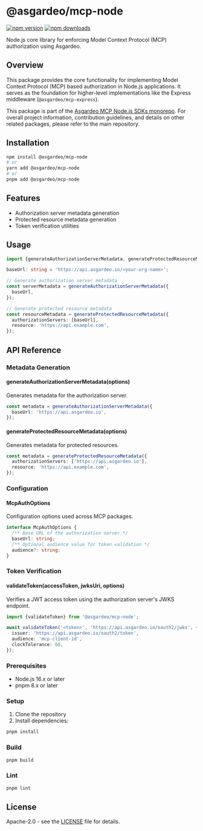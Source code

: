 # @asgardeo/mcp-node

[![npm version](https://img.shields.io/npm/v/@asgardeo/mcp-node.svg?style=flat-square)](https://www.npmjs.com/package/@asgardeo/mcp-node)
[![npm downloads](https://img.shields.io/npm/dm/@asgardeo/mcp-node.svg?style=flat-square)](https://www.npmjs.com/package/@asgardeo/mcp-node)

Node.js core library for enforcing Model Context Protocol (MCP) authorization using Asgardeo.

## Overview

This package provides the core functionality for implementing Model Context Protocol (MCP) based authorization in
Node.js applications. It serves as the foundation for higher-level implementations like the Express middleware
(`@asgardeo/mcp-express`).

This package is part of the
[Asgardeo MCP Node.js SDKs monorepo](https://github.com/brionmario/asgardeo-mcp-node#readme). For overall project
information, contribution guidelines, and details on other related packages, please refer to the main repository.

## Installation

```bash
npm install @asgardeo/mcp-node
# or
yarn add @asgardeo/mcp-node
# or
pnpm add @asgardeo/mcp-node
```

## Features

- Authorization server metadata generation
- Protected resource metadata generation
- Token verification utilities

## Usage

```typescript
import {generateAuthorizationServerMetadata, generateProtectedResourceMetadata} from '@asgardeo/mcp-node';

baseUrl: string = 'https://api.asgardeo.io/<your-org-name>';

// Generate authorization server metadata
const serverMetadata = generateAuthorizationServerMetadata({
  baseUrl,
});

// Generate protected resource metadata
const resourceMetadata = generateProtectedResourceMetadata({
  authorizationServers: [baseUrl],
  resource: 'https://api.example.com',
});
```

## API Reference

### Metadata Generation

#### generateAuthorizationServerMetadata(options)

Generates metadata for the authorization server.

```typescript
const metadata = generateAuthorizationServerMetadata({
  baseUrl: 'https://api.asgardeo.io',
});
```

#### generateProtectedResourceMetadata(options)

Generates metadata for protected resources.

```typescript
const metadata = generateProtectedResourceMetadata({
  authorizationServers: ['https://api.asgardeo.io'],
  resource: 'https://api.example.com',
});
```

### Configuration

#### McpAuthOptions

Configuration options used across MCP packages.

```typescript
interface McpAuthOptions {
  /** Base URL of the authorization server */
  baseUrl: string;
  /** Optional audience value for token validation */
  audience?: string;
}
```

### Token Verification

#### validateToken(accessToken, jwksUri, options)

Verifies a JWT access token using the authorization server's JWKS endpoint.

```typescript
import {validateToken} from '@asgardeo/mcp-node';

await validateToken('<token>', 'https://api.asgardeo.io/oauth2/jwks', {
  issuer: 'https://api.asgardeo.io/oauth2/token',
  audience: 'mcp-client-id',
  clockTolerance: 60,
});
```

### Prerequisites

- Node.js 16.x or later
- pnpm 8.x or later

### Setup

1. Clone the repository
2. Install dependencies:

```bash
pnpm install
```

### Build

```bash
pnpm build
```

### Lint

```bash
pnpm lint
```

## License

Apache-2.0 - see the [LICENSE](LICENSE) file for details.
